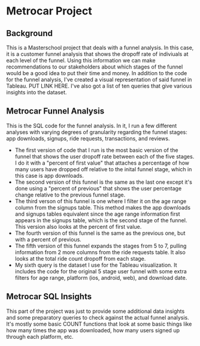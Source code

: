 # Metrocar Project

## Background

This is a Masterschool project that deals with a funnel analysis. In this case, it is a customer funnel analysis that shows the dropoff rate of indiviuals at each level of the funnel. Using this information we can make recommendations to our stakeholders about which stages of the funnel would be a good idea to put their time and money. In addition to the code for the funnel analysis, I've created a visual representation of said funnel in Tableau. PUT LINK HERE. I've also got a list of ten queries that give various insights into the dataset.

## Metrocar Funnel Analysis

This is the SQL code for the funnel analysis. In it, I run a few different analyses with varying degrees of granularity regarding the funnel stages: app downloads, signups, ride requests, transactions, and reviews.
* The first version of code that I run is the most basic version of the funnel that shows the user dropoff rate between each of the five stages. I do it with a "percent of first value" that attaches a percentage of how many users have dropped off relative to the inital funnel stage, which in this case is app downloads.
* The second version of this funnel is the same as the last one except it's done using a "percent of previous" that shows the user percentage change relative to the previous funnel stage.
* The third verson of this funnel is one where I filter it on the age range column from the signups table. This method makes the app downloads and signups tables equivalent since the age range information first appears in the signups table, which is the second stage of the funnel. This version also looks at the percent of first value.
* The fourth version of this funnel is the same as the previous one, but with a percent of previous.
* The fifth version of this funnel expands the stages from 5 to 7, pulling information from 2 more columns from the ride requests table. It also looks at the total ride count dropoff from each stage.
* My sixth query is the dataset I use for the Tableau visualization. It includes the code for the original 5 stage user funnel with some extra filters for age range, platform (ios, android, web), and download date.

## Metrocar SQL Insights

This part of the project was just to provide some additional data insights and some preparatory queries to check against the actual funnel analysis. It's mostly some basic COUNT functions that look at some basic things like how many times the app was downloaded, how many users signed up through each platform, etc. 
